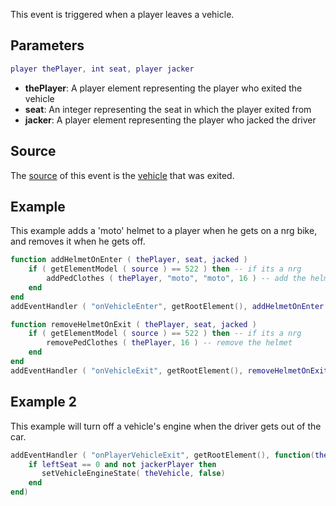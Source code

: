 This event is triggered when a player leaves a vehicle.

Parameters
----------

``` lua
player thePlayer, int seat, player jacker
```

-   **thePlayer**: A player element representing the player who exited the vehicle
-   **seat**: An integer representing the seat in which the player exited from
-   **jacker**: A player element representing the player who jacked the driver

Source
------

The [source](/docs/event_system#event_source.md "wikilink") of this event is the [vehicle](/vehicle.md "wikilink") that was exited.

Example
-------

This example adds a 'moto' helmet to a player when he gets on a nrg bike, and removes it when he gets off.

``` lua
function addHelmetOnEnter ( thePlayer, seat, jacked )
    if ( getElementModel ( source ) == 522 ) then -- if its a nrg
        addPedClothes ( thePlayer, "moto", "moto", 16 ) -- add the helmet
    end
end
addEventHandler ( "onVehicleEnter", getRootElement(), addHelmetOnEnter )

function removeHelmetOnExit ( thePlayer, seat, jacked )
    if ( getElementModel ( source ) == 522 ) then -- if its a nrg
        removePedClothes ( thePlayer, 16 ) -- remove the helmet
    end
end
addEventHandler ( "onVehicleExit", getRootElement(), removeHelmetOnExit )
```

Example 2
---------

This example will turn off a vehicle's engine when the driver gets out of the car.

``` lua
addEventHandler ( "onPlayerVehicleExit", getRootElement(), function(theVehicle, leftSeat, jackerPlayer)
    if leftSeat == 0 and not jackerPlayer then
       setVehicleEngineState( theVehicle, false)
    end
end)
```
